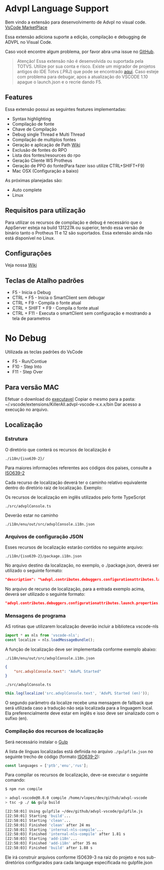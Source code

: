 # Advpl Language Support

Bem vindo a extensão para desenvolvimento de Advpl no visual code. [VsCode MarketPlace](https://marketplace.visualstudio.com/items?itemName=KillerAll.advpl-vscode)

Essa extensão adiciona suporte a edição, compilação e debugging de ADVPL no Visual Code.

Caso você encontre algum problema, por favor abra uma issue no [GitHub](https://github.com/killerall/advpl-vscode/issues).

> Atenção! Essa extensão não é desenvolvida ou suportada pela TOTVS. Utilize por sua conta e risco.
> Existe um migrador de projetos antigos do IDE Totvs (.PRJ) que pode se encontrado [aqui](https://github.com/killerall/advpl-vscode/blob/master/TDSProjectToVscode.jar).
> Caso esteje com problema para debugar, apos a atualização do VSCODE 1.10 apague o launch.json e o recrie dando F5.

## Features

Essa extensão possui as seguintes features implementadas:

* Syntax highlighting
* Compilação de fonte
* Chave de Compilação
* Debug single Thread e Multi Thread
* Compilação de multiplos fontes
* Geração e aplicação de Path [Wiki](https://github.com/killerall/advpl-vscode/wiki/Trabalhando-com-Patchs)
* Exclusão de fontes do RPO
* Lista dos fontes/resources do rpo
* Geração Cliente WS Protheus
* Geração de PPO do fonte(Para fazer isso utilize CTRL+SHIFT+F9)
* Mac OSX (Configuração a baixo)

As próximas planejadas são:

* Auto complete
* Linux

## Requisitos para utilização

Para utilizar os recursos de compilação e debug é necessário que o AppServer esteja na build 131227A ou superior, tendo essa versão de binário tanto o Protheus 11 e 12 são suportados.
Essa extensão ainda não está disponível no Linux.

## Configurações

Veja nossa [Wiki](https://github.com/killerall/advpl-vscode/wiki/Configura%C3%A7%C3%A3o)

## Teclas de Atalho padrões

* F5  - Inicia o Debug
* CTRL + F5  - Inicia o SmartClient sem debugar
* CTRL + F9 - Compila o fonte atual
* CTRL + SHIFT +  F9 - Compila o fonte atual
* CTRL + F11 - Executa o smartClient sem configuração e mostrando a tela de parametros

# No Debug

Utilizada as teclas padrões do VsCode

* F5 - Run/Contiue
* F10 - Step Into
* F11 - Step Over

## Para versão MAC

Efetuar o download do [executavel](https://github.com/killerall/advpl-vscode/raw/master/bin/AdvplDebugBridgeMac)
Copiar o mesmo para a pasta:
~/.vscode/extensions/KillerAll.advpl-vscode-x.x.x/bin
Dar acesso a execução no arquivo.

## Localização

### Estrutura

O diretório que conterá os recursos de localização é

`./i18n/{iso639-2}/`

Para maiores informações referentes aos códigos dos países, consulte a [ISO639-2](https://www.loc.gov/standards/iso639-2/php/code_list.php)

Cada recurso de localização deverá ter o caminho relativo equivalente dentro do diretório raiz de localização. Exemplo:

Os recursos de localização em inglês utilizados pelo fonte TypeScript

`./src/advplConsole.ts`

Deverão estar no caminho

`./i18n/enu/out/src/advplConsole.i18n.json`

### Arquivos de configuração JSON

Esses recursos de localização estarão contidos no seguinte arquivo:

`./i18n/{iso639-2}/package.i18n.json`

No arquivo destino da localização, no exemplo, o ./package.json, deverá ser utilizado o seguinte formato:

```json
"description": "%advpl.contributes.debuggers.configurationattributes.launch.properties.stoponentry%",
```

No arquivo de recurso de localização, para a entrada exemplo acima, deverá ser utilizado o seguinte formato:

```json
"advpl.contributes.debuggers.configurationattributes.launch.properties.stoponentry": "Stop automatically at the beginning of Debug?",
```

### Mensagens de programa

AS rotinas que utilizarem localização deverão incluir a biblioteca vscode-nls

```typescript
import * as nls from 'vscode-nls';
const localize = nls.loadMessageBundle();
```

A função de localização deve ser implementada conforme exemplo abaixo:

`./i18n/enu/out/src/advplConsole.i18n.json`

```json
{
    "src.advplConsole.text": "AdvPL Started"
}
```

`./src/advplConsole.ts`

```typescript
this.log(localize('src.advplConsole.text', 'AdvPL Started (en)'));
```

O segundo parâmetro da localize recebe uma mensagem de fallback que será utilizada caso a tradução não seja localizada para a linguagem local. Ela preferencialmente deve estar em inglês e isso deve ser sinalizado com o sufixo (en).

### Compilação dos recursos de localização

Será necessário instalar o [Gulp](https://gulpjs.com/)

A lista de línguas localizadas está definida no arquivo `./gulpfile.json` no seguinte trecho de código (formato [ISO639-2](https://www.loc.gov/standards/iso639-2/php/code_list.php)):

```js
const languages = ['ptb','enu','rus'];
```

Para compilar os recursos de localização, deve-se executar o seguinte comando:

```bash
$ npm run compile

> advpl-vscode@0.8.0 compile /home/vlopes/dev/github/advpl-vscode
> tsc -p ./ && gulp build

[22:58:01] Using gulpfile ~/dev/github/advpl-vscode/gulpfile.js
[22:58:01] Starting 'build'...
[22:58:01] Starting 'clean'...
[22:58:01] Finished 'clean' after 24 ms
[22:58:01] Starting 'internal-nls-compile'...
[22:58:03] Finished 'internal-nls-compile' after 1.81 s
[22:58:03] Starting 'add-i18n'...
[22:58:03] Finished 'add-i18n' after 35 ms
[22:58:03] Finished 'build' after 1.88 s
```

Ele irá construir arquivos conforme ISO639-3 na raiz do projeto e nos sub-diretórios configurados para cada language especificada no gulpfile.json